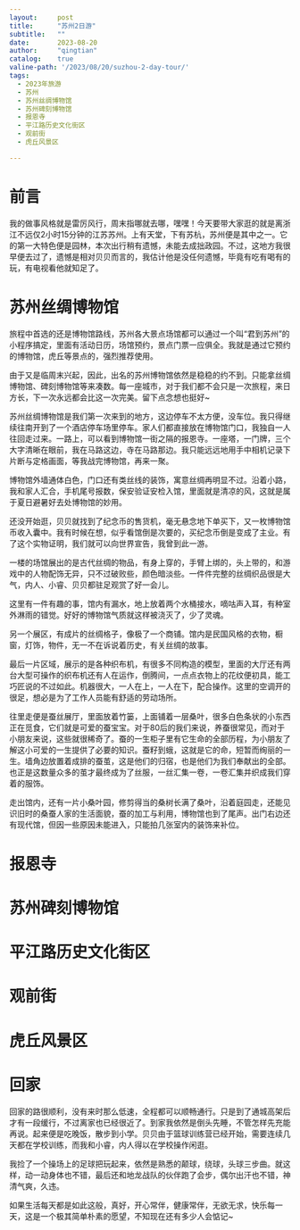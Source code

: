 ```yaml
---
layout:     post
title:      "苏州2日游"
subtitle:   ""
date:       2023-08-20
author:     "qingtian"
catalog:    true
valine-path: '/2023/08/20/suzhou-2-day-tour/'
tags:
  - 2023年旅游
  - 苏州
  - 苏州丝绸博物馆
  - 苏州碑刻博物馆
  - 报恩寺
  - 平江路历史文化街区
  - 观前街
  - 虎丘风景区

---
```


# 前言

我的做事风格就是雷厉风行，周末指哪就去哪，嘿嘿！今天要带大家逛的就是离浙江不远仅2小时15分钟的江苏苏州。上有天堂，下有苏杭，苏州便是其中之一。它的第一大特色便是园林，本次出行稍有遗憾，未能去成拙政园。不过，这地方我很早便去过了，遗憾是相对贝贝而言的，我估计他是没任何遗憾，毕竟有吃有喝有的玩，有电视看他就知足了。

# 苏州丝绸博物馆

旅程中首选的还是博物馆路线，苏州各大景点场馆都可以通过一个叫“君到苏州”的小程序搞定，里面有活动日历，场馆预约，景点门票一应俱全。我就是通过它预约的博物馆，虎丘等景点的，强烈推荐使用。

由于又是临周末兴起，因此，出名的苏州博物馆依然是稳稳的约不到。只能拿丝绸博物馆、碑刻博物馆等来凑数。每一座城市，对于我们都不会只是一次旅程，来日方长，下一次永远都会比这一次完美。留下点念想也挺好~

苏州丝绸博物馆是我们第一次来到的地方，这边停车不太方便，没车位。我只得继续往南开到了一个酒店停车场里停车。家人们都直接放在博物馆门口，我独自一人往回走过来。一路上，可以看到博物馆一街之隔的报恩寺。一座塔，一门牌，三个大字清晰在眼前，我在马路这边，寺在马路那边。我只能远远地用手中相机记录下片断与定格画面，等我战完博物馆，再来一聚。

博物馆外墙通体白色，门口还有类丝线的装饰，寓意丝绸再明显不过。沿着小路，我和家人汇合，手机尾号报数，保安验证安检入馆，里面就是清凉的风，这就是属于夏日避暑好去处博物馆的妙用。

还没开始逛，贝贝就找到了纪念币的售货机，毫无悬念地下单买下，又一枚博物馆币收入囊中。我有时候在想，似乎看馆倒是次要的，买纪念币倒是变成了主业。有了这个实物证明，我们就可以向世界宣告，我曾到此一游。

一楼的场馆展出的是古代丝绸的物品，有身上穿的，手臂上绑的，头上带的，和游戏中的人物配饰无异，只不过破败些，颜色暗淡些。一件件完整的丝绸织品很是大气，内人、小睿、贝贝都驻足观赏了好一会儿。

这里有一件有趣的事，馆内有漏水，地上放着两个水桶接水，嘀咕声入耳，有种室外淋雨的错觉。好好的博物馆气质就这样被浇灭了，少了灵魂。

另一个展区，有成片的丝绸格子，像极了一个商铺。馆内是民国风格的衣物，橱窗，灯饰，物件，无一不在诉说着历史，有关丝绸的故事。

最后一片区域，展示的是各种织布机，有很多不同构造的模型，里面的大厅还有两台大型可操作的织布机还有人在运作，倒腾间，一点点衣物上的花纹便初具，能工巧匠说的不过如此。机器很大，一人在上，一人在下，配合操作。这里的空调开的很足，想必是为了工作人员能有舒适的劳动场所。

往里走便是蚕丝展厅，里面放着竹篓，上面铺着一层桑叶，很多白色条状的小东西正在觅食，它们就是可爱的蚕宝宝。对于80后的我们来说，养蚕很常见，而对于小朋友来说，这些就很稀奇了。蚕的一生柜子里有它生命的全部历程，为小朋友了解这小可爱的一生提供了必要的知识。蚕籽到蛾，这就是它的命，短暂而绚丽的一生。墙角边放置着成排的蚕茧，这是他们的归宿，也是他们为我们奉献出的全部。也正是这数量众多的茧才最终成为了丝服，一丝汇集一卷，一卷汇集并织成我们穿着的服饰。

走出馆内，还有一片小桑叶园，修剪得当的桑树长满了桑叶，沿着庭园走，还能见识旧时的桑蚕人家的生活面貌，蚕的加工与利用，博物馆也到了尾声。出门右边还有现代馆，但因一些原因未能进入，只能拍几张室内的装饰来补位。

# 报恩寺

# 苏州碑刻博物馆

# 平江路历史文化街区

# 观前街

# 虎丘风景区

# 回家

回家的路很顺利，没有来时那么低速，全程都可以顺畅通行。只是到了通城高架后才有一段缓行，不过离家也已经很近了。到家我依然是倒头先睡，不管怎样先充能再说。起来便是吃晚饭，散步到小学。贝贝由于篮球训练营已经开始，需要连续几天都在学校训练，而我和小睿，内人得以在学校操作闲逛。

我捡了一个操场上的足球把玩起来，依然是熟悉的颠球，绕球，头球三步曲。就这样，动一动身体也不错，最后还和地龙战队的伙伴跑了会步，偶尔出汗也不错，神清气爽，久违。

如果生活每天都是如此这般，真好，开心常伴，健康常伴，无欲无求，快乐每一天，这是一个极其简单朴素的愿望，不知现在还有多少人会惦记~